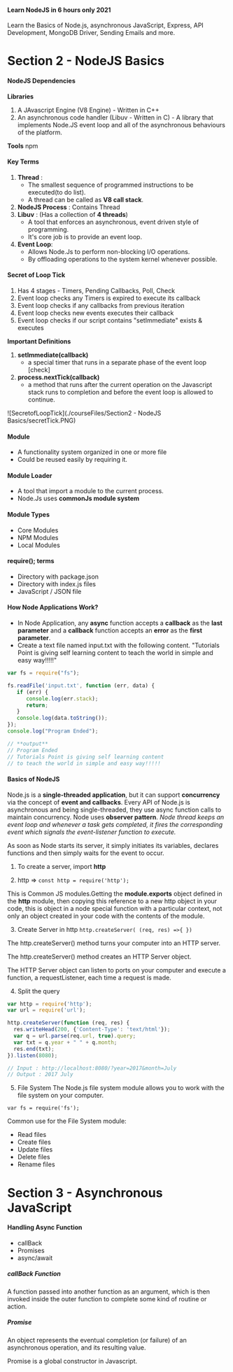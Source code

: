 #### Learn NodeJS in 6 hours only 2021
Learn the Basics of Node.js, asynchronous JavaScript, Express, API Development, MongoDB Driver, Sending Emails and more.

# Section 2 - NodeJS Basics

#### NodeJS Dependencies

**Libraries**
1. A JAvascript Engine (V8 Engine) - Written in C++
2. An asynchronous code handler (Libuv - Written in C) - A library that implements Node.JS event loop and all of the asynchronous behaviours of the platform.

**Tools**
npm

#### Key Terms

1. **Thread** : 
   - The smallest sequence of programmed instructions to be executed(to do list). 
   - A thread can be called as **V8 call stack**.
2. **NodeJS Process** : Contains Thread
3. **Libuv** : (Has a collection of **4 threads**)
   - A tool that enforces an asynchronous, event driven style of programming.
   - It's core job is to provide an event loop.
4. **Event Loop**:
   - Allows Node.Js to perform non-blocking I/O operations. 
   - By offloading operations to the system kernel whenever possible.

#### Secret of Loop Tick

1. Has 4 stages - Timers, Pending Callbacks, Poll, Check
2. Event loop checks any Timers is expired to execute its callback
3. Event loop checks if any callbacks from previous iteration
4. Event loop checks new events  executes their callback
5. Event loop checks if our script contains "setImmediate" exists & executes  

**Important Definitions**
  1. **setImmediate(callback)** 
     - a special timer that runs in a separate phase of the event loop [check]
  2. **process.nextTick(callback)**
     - a method that runs after the current operation on the Javascript stack runs to completion and before the event loop is allowed to continue.
 
 
![SecretofLoopTick](./courseFiles/Section2 - NodeJS Basics/secretTick.PNG)

#### Module
  - A functionality system organized in one or more file
  - Could be reused easily by requiring it.
#### Module Loader
  - A tool that import a module to the current process.
  - Node.Js uses **commonJs module system**
#### Module Types
  - Core Modules
  - NPM Modules
  - Local Modules

#### require(); terms
  - Directory with package.json
  - Directory with index.js files
  - JavaScript / JSON file


#### How Node Applications Work?
- In Node Application, any **async** function accepts a **callback** as the **last parameter** and a **callback** function accepts an **error** as the **first parameter**. 
- Create a text file named input.txt with the following content.
  "Tutorials Point is giving self learning content
to teach the world in simple and easy way!!!!!"

```js
var fs = require("fs");

fs.readFile('input.txt', function (err, data) {
   if (err) {
      console.log(err.stack);
      return;
   }
   console.log(data.toString());
});
console.log("Program Ended");

// **output**
// Program Ended
// Tutorials Point is giving self learning content
// to teach the world in simple and easy way!!!!!

```


#### Basics of NodeJS
 
 Node.js is a **single-threaded application**, but it can support **concurrency** via the concept of **event and callbacks**. Every API of Node.js is asynchronous and being single-threaded, they use async function calls to maintain concurrency. Node uses **observer pattern**. *Node thread keeps an event loop and whenever a task gets completed, it fires the corresponding event which signals the event-listener function to execute.*
 
 As soon as Node starts its server, it simply initiates its variables, declares functions and then simply waits for the event to occur.


1. To create a server, import **http**
   
2. http => `const http = require('http');`

  This is Common JS modules.Getting the **module.exports** object defined in the **http** module, then copying this reference to a new http object in your code, this is object in a node special function with a particular context, not only an object created in your code with the contents of the module.

3. Create Server in http `http.createServer( (req, res) =>{ })`

  The http.createServer() method turns your computer into an HTTP server.

  The http.createServer() method creates an HTTP Server object.

  The HTTP Server object can listen to ports on your computer and execute a function, a requestListener, each time a request is made.

4. Split the query

```js
var http = require('http');
var url = require('url');

http.createServer(function (req, res) {
  res.writeHead(200, {'Content-Type': 'text/html'});
  var q = url.parse(req.url, true).query;
  var txt = q.year + " " + q.month;
  res.end(txt);
}).listen(8080);

// Input : http://localhost:8080/?year=2017&month=July
// Output : 2017 July
 ```

5. File System
The Node.js file system module allows you to work with the file system on your computer.

`var fs = require('fs');`

Common use for the File System module:

  - Read files
  - Create files
  - Update files
  - Delete files
  - Rename files


# Section 3 - Asynchronous JavaScript

#### Handling Async Function
 - callBack
 - Promises
 - async/await 

##### callBack Function
 A function passed into another function as an argument, which is then invoked inside the outer function to complete some kind of routine or action.

##### Promise
 An object represents the eventual completion (or failure) of an asynchronous operation, and its resulting value.

 Promise is a global constructor in Javascript.